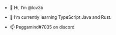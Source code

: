 - 👋 Hi, I’m @lov3b
<!---
- 👀 I’m interested in ...
--->
- 🌱 I’m currently learning TypeScript Java and Rust. 
<!---
- 💞️ I’m looking to collaborate on ...
--->
- 📫 Peggamind#7035 on discord

<!---
lov3b/lov3b is a ✨ special ✨ repository because its `README.md` (this file) appears on your GitHub profile.
You can click the Preview link to take a look at your changes.
--->
